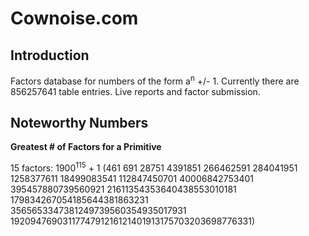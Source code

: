 Cownoise.com
============


Introduction
------------
Factors database for numbers of the form a<sup>n</sup> +/- 1. Currently there are 856257641 table entries. Live reports and factor submission. 


Noteworthy Numbers
------------------

<b>Greatest # of Factors for a Primitive</b>

15 factors: 1900<sup>115</sup> + 1  (461 691 28751 4391851 266462591 284041951 1258377611 18499083541 112847450701 40006842753401 395457880739560921 21611354353640438553010181 179834267054185644381863231 3565653347381249739560354935017931 1920947690311774791216121401913175703203698776331)
